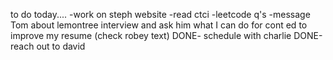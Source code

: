 to do today....
-work on steph website
-read ctci
-leetcode q's
-message Tom about lemontree interview and ask him what I can do for cont ed to improve my resume (check robey text)
DONE- schedule with charlie
DONE-reach out to david
